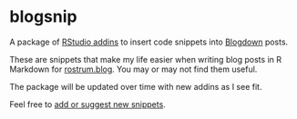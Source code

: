 # blogsnip

A package of [RStudio addins](https://rstudio.github.io/rstudioaddins/) to insert code snippets into [Blogdown](https://bookdown.org/yihui/blogdown/) posts.

These are snippets that make my life easier when writing blog posts in R Markdown for [rostrum.blog](https://rostrum.blog). You may or may not find them useful.

The package will be updated over time with new addins as I see fit.

Feel free to [add or suggest new snippets](https://github.com/matt-dray/blogsnip/issues).
